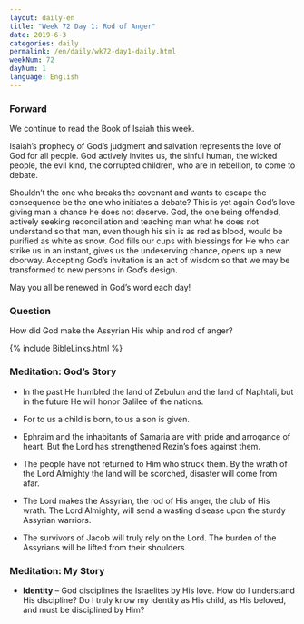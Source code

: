 ```yaml
---
layout: daily-en
title: "Week 72 Day 1: Rod of Anger"
date: 2019-6-3 
categories: daily
permalink: /en/daily/wk72-day1-daily.html
weekNum: 72
dayNum: 1
language: English
---
```


### Forward     
We continue to read the Book of Isaiah this week.

Isaiah’s prophecy of God’s judgment and salvation represents the love of God for all people. God actively invites us, the sinful human, the wicked people, the evil kind, the corrupted children, who are in rebellion, to come to debate.

Shouldn’t the one who breaks the covenant and wants to escape the consequence be the one who initiates a debate? This is yet again God’s love giving man a chance he does not deserve. God, the one being offended, actively seeking reconciliation and teaching man what he does not understand so that man, even though his sin is as red as blood, would be purified as white as snow. God fills our cups with blessings for He who can strike us in an instant, gives us the undeserving chance, opens up a new doorway. Accepting God’s invitation is an act of wisdom so that we may be transformed to new persons in God’s design.

May you all be renewed in God’s word each day!

### Question     
How did God make the Assyrian His whip and rod of anger?

{% include BibleLinks.html %} 

### Meditation: God’s Story   
+ In the past He humbled the land of Zebulun and the land of Naphtali, but in the future He will honor Galilee of the nations. 

+ For to us a child is born, to us a son is given. 

+ Ephraim and the inhabitants of Samaria are with pride and arrogance of heart. But the Lord has strengthened Rezin’s foes against them. 

+ The people have not returned to Him who struck them. By the wrath of the Lord Almighty the land will be scorched, disaster will come from afar. 

+ The Lord makes the Assyrian, the rod of His anger, the club of His wrath. The Lord Almighty, will send a wasting disease upon the sturdy Assyrian warriors. 

+ The survivors of Jacob will truly rely on the Lord. The burden of the Assyrians will be lifted from their shoulders. 

### Meditation: My Story   
+ **Identity** – God disciplines the Israelites by His love. How do I understand His discipline? Do I truly know my identity as His child, as His beloved, and must be disciplined by Him? 
